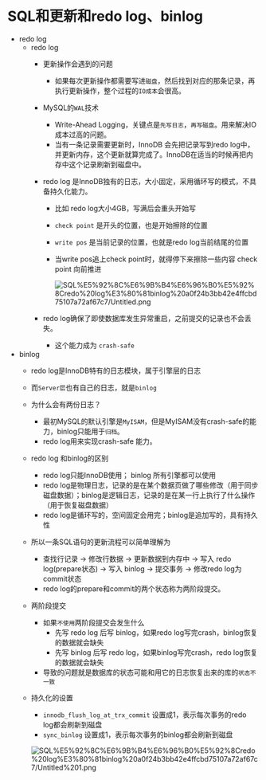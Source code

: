 # SQL和更新和redo log、binlog

- redo log
    - redo log
        - 更新操作会遇到的问题
            - 如果每次更新操作都需要写进`磁盘`，然后找到对应的那条记录，再执行更新操作，整个过程的`IO成本`会很高。
        - MySQL的`WAL`技术
            - Write-Ahead Logging，关键点是`先写日志`，`再写磁盘`。用来解决IO成本过高的问题。
            - 当有一条记录需要更新时，InnoDB 会先把记录写到redo log中，并更新内存，这个更新就算完成了。InnoDB在适当的时候再把内存中这个记录刷新到磁盘中。
        - redo log 是InnoDB独有的日志，大小固定，采用循环写的模式，不具备持久化能力。
            - 比如 redo log大小4GB，写满后会重头开始写
            - `check point` 是开头的位置，也是开始擦除的位置
            - `write pos` 是当前记录的位置，也就是redo log当前结尾的位置
            - 当write pos追上check point时，就得停下来擦除一些内容 check point 向前推进

                ![SQL%E5%92%8C%E6%9B%B4%E6%96%B0%E5%92%8Credo%20log%E3%80%81binlog%20a0f24b3bb42e4ffcbd75107a72af67c7/Untitled.png](SQL%E5%92%8C%E6%9B%B4%E6%96%B0%E5%92%8Credo%20log%E3%80%81binlog%20a0f24b3bb42e4ffcbd75107a72af67c7/Untitled.png)

        - redo log确保了即使数据库发生异常重启，之前提交的记录也不会丢失。
            - 这个能力成为 `crash-safe`
- binlog
    - redo log是InnoDB特有的日志模块，属于引擎层的日志
    - 而`Server层`也有自己的日志，就是`binlog`
    - 为什么会有两份日志？
        - 最初MySQL的默认引擎是`MyISAM`，但是MyISAM没有crash-safe的能力，binlog只能用于`归档`。
        - redo log用来实现crash-safe 能力。
    - redo log 和binlog的区别
        - redo log只能InnoDB使用； binlog 所有引擎都可以使用
        - redo log是物理日志，记录的是在某个数据页做了哪些修改（用于同步磁盘数据）；binlog是逻辑日志，记录的是在某一行上执行了什么操作（用于恢复磁盘数据）
        - redo log是循环写的，空间固定会用完；binlog是追加写的，具有持久性
    - 所以一条SQL语句的更新流程可以简单理解为
        - 查找行记录 → 修改行数据 → 更新数据到内存中 → 写入 redo log(prepare状态) → 写入 binlog → 提交事务 → 修改redo log为commit状态
        - redo log的prepare和commit的两个状态称为两阶段提交。
    - 两阶段提交
        - 如果`不使用`两阶段提交会发生什么
            - 先写 redo log 后写 binlog，如果redo log写完crash，binlog恢复的数据就会缺失
            - 先写 binlog 后写 redo log，如果binlog写完crash，redo log恢复的数据就会缺失
        - 导致的问题就是数据库的状态可能和用它的日志恢复出来的库的`状态不一致`
    - 持久化的设置
        - `innodb_flush_log_at_trx_commit` 设置成1，表示每次事务的redo log都会刷新到磁盘
        - `sync_binlog` 设置成1，表示每次事务的binlog都会刷新到磁盘

        ![SQL%E5%92%8C%E6%9B%B4%E6%96%B0%E5%92%8Credo%20log%E3%80%81binlog%20a0f24b3bb42e4ffcbd75107a72af67c7/Untitled%201.png](SQL%E5%92%8C%E6%9B%B4%E6%96%B0%E5%92%8Credo%20log%E3%80%81binlog%20a0f24b3bb42e4ffcbd75107a72af67c7/Untitled%201.png)